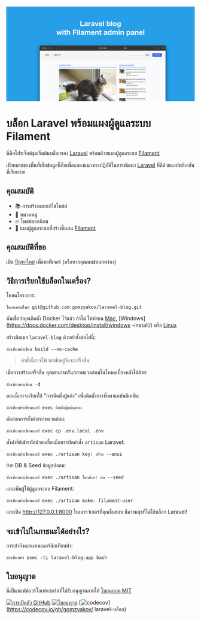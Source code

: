 ![บล็อก Laravel พร้อมแผงผู้ดูแลระบบ Filament](../docs/social-preview-en.png)

# บล็อก Laravel พร้อมแผงผู้ดูแลระบบ Filament

นี่คือโปรเจ็กต์ชุดเริ่มต้นบล็อกของ [Laravel](https://laravel.com) พร้อมด้วยแผงผู้ดูแลระบบ [Filament](https://filamentphp.com)

เป้าหมายของพื้นที่เก็บข้อมูลนี้คือเพื่อแสดงแนวทางปฏิบัติในการพัฒนา [Laravel](https://laravel.com) ที่ดีด้วยแอปพลิเคชันที่เรียบง่าย

## คุณสมบัติ

- 📚 การสร้างและแก้ไขโพสต์
- 🥑 หมวดหมู่
- 🔥 โพสต์ยอดนิยม
- 🎉 แผงผู้ดูแลระบบที่สร้างขึ้นบน [Filament](https://filamentphp.com)

## คุณสมบัติที่ขอ

เปิด [ปัญหาใหม่](https://github.com/gomzyakov/laravel-blog/issues/new) เพื่อขอฟีเจอร์ (หรือหากคุณพบข้อบกพร่อง)

## วิธีการเรียกใช้บล็อกในเครื่อง?

โคลนโครงการ:

``` ทุบตี
โคลนคอมไพล์ git@github.com:gomzyakov/laravel-blog.git
```

ฉันเชื่อว่าคุณติดตั้ง Docker ไว้แล้ว ถ้าไม่ ให้ทำบน [Mac](https://docs.docker.com/desktop/install/mac-install/), [Windows](https://docs.docker.com/desktop/install/windows -install/) หรือ [Linux](https://docs.docker.com/desktop/install/linux-install/)

สร้างอิมเมจ `laravel-blog` ด้วยคำสั่งต่อไปนี้:

``` ทุบตี
นักเทียบท่าเขียน build --no-cache
```

>คำสั่งนี้อาจใช้เวลาสักครู่จึงจะเสร็จสิ้น

เมื่อการสร้างเสร็จสิ้น คุณสามารถรันสภาพแวดล้อมในโหมดเบื้องหลังได้ด้วย:

``` ทุบตี
นักเทียบท่าเขียน -d
```

ตอนนี้เราจะเรียกใช้ "การติดตั้งผู้แต่ง" เพื่อติดตั้งการพึ่งพาแอปพลิเคชัน:

``` ทุบตี
นักเทียบท่าเขียนแอป exec ติดตั้งผู้แต่งเพลง
```

คัดลอกการตั้งค่าสภาพแวดล้อม:

``` ทุบตี
นักเทียบท่าเขียนแอป exec cp .env.local .env
```

ตั้งค่าคีย์เข้ารหัสด้วยเครื่องมือบรรทัดคำสั่ง `artisan` Laravel:

``` ทุบตี
นักเทียบท่าเขียนแอป exec ./artisan key: สร้าง --ansi
```

ย้าย DB & Seed ข้อมูลปลอม:

``` ทุบตี
นักเทียบท่าเขียนแอป exec ./artisan โยกย้าย: สด --seed
```

และเพิ่มผู้ใช้ผู้ดูแลระบบ Filament:

``` ทุบตี
นักเทียบท่าเขียนแอป exec ./artisan make: filament-user
```

และเปิด http://127.0.0.1:8000 ในเบราว์เซอร์ที่คุณชื่นชอบ มีความสุขที่ได้ใช้บล็อก Laravel!

## จะเข้าไปในภาชนะได้อย่างไร?

การเข้าถึงคอนเทนเนอร์นักเทียบท่า:

``` ทุบตี
นักเทียบท่า exec -ti laravel-blog-app bash
```

## ใบอนุญาต

นี่เป็นซอฟต์แวร์โอเพ่นซอร์สที่ได้รับอนุญาตภายใต้ [ใบอนุญาต MIT](https://github.com/gomzyakov/php-code-style/blob/main/LICENSE)


[![การเปิดตัว GitHub](https://img.shields.io/github/release/gomzyakov/laravel-blog.svg)](https://github.com/gomzyakov/laravel-blog/releases/latest)
[![ใบอนุญาต](https://img.shields.io/badge/License-MIT-green.svg)](https://github.com/gomzyakov/laravel-blog/blob/development/LICENSE)
[![codecov](https://codecov.io/gh/gomzyakov/laravel-blog/branch/main/graph/badge.svg?token=4CYTVMVUYV)](https://codecov.io/gh/gomzyakov/ laravel-บล็อก)
